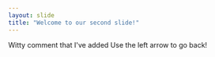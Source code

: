 ```yaml
---
layout: slide
title: "Welcome to our second slide!"
---
```

Witty comment that I've added
Use the left arrow to go back!
